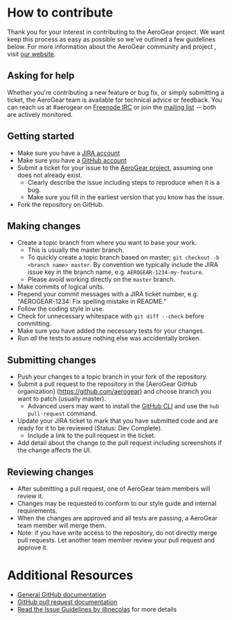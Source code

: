 # How to contribute

Thank you for your interest in contributing to the AeroGear project. We want
keep this process as easy as possible so we've outlined a few guidelines below. 
For more information about the AeroGear community and project , visit 
[our website](https://aerogear.org/community/).

## Asking for help

Whether you're contributing a new feature or bug fix, or simply submitting a ticket, the AeroGear team is available for technical advice or feedback. 
You can reach us at #aerogear on [Freenode IRC](https://freenode.net/) or join the  [mailing list](https://groups.google.com/forum/#!forum/aerogear)
-- both are actively monitored.

## Getting started

* Make sure you have a [JIRA account](https://issues.jboss.org)
* Make sure you have a [GitHub account](https://github.com/signup/free)
* Submit a ticket for your issue to the 
[AeroGear project]("https://issues.jboss.org/projects/AEROGEAR), assuming one does 
not already exist.
  * Clearly describe the issue including steps to reproduce when it is a bug.
  * Make sure you fill in the earliest version that you know has the issue.
* Fork the repository on GitHub.

## Making changes

* Create a topic branch from where you want to base your work.
  * This is usually the master branch.
  * To quickly create a topic branch based on master; `git checkout -b
    <branch name> master`. By convention we typically include the JIRA issue 
    key in the branch name, e.g. `AEROGEAR-1234-my-feature`.
  * Please avoid working directly on the `master` branch.
* Make commits of logical units.
* Prepend your commit messages with a JIRA ticket number, e.g. "AEROGEAR-1234: Fix
  spelling mistake in README."
* Follow the coding style in use.
* Check for unnecessary whitespace with `git diff --check` before committing.
* Make sure you have added the necessary tests for your changes.
* Run _all_ the tests to assure nothing else was accidentally broken.

## Submitting changes

* Push your changes to a topic branch in your fork of the repository.
* Submit a pull request to the repository in the [AeroGear GitHub organization]
  (https://github.com/aerogear) and choose branch you want to patch 
  (usually master). 
  * Advanced users may want to install the [GitHub CLI](https://hub.github.com/) 
    and use the `hub pull-request` command.
* Update your JIRA ticket to mark that you have submitted code and are ready 
for it to be reviewed (Status: Dev Complete).
  * Include a link to the pull request in the ticket.
* Add detail about the change to the pull request including screenshots 
  if the change affects the UI.

## Reviewing changes

* After submitting a pull request, one of AeroGear team members will review it.
* Changes may be requested to conform to our style guide and internal 
  requirements.
* When the changes are approved and all tests are passing, a AeroGear team
  member will merge them.
* Note: if you have write access to the repository, do not directly merge pull 
  requests. Let another team member review your pull request and approve it.

# Additional Resources

* [General GitHub documentation](http://help.github.com/)
* [GitHub pull request documentation](https://help.github.com/articles/about-pull-requests/)
* [Read the Issue Guidelines by @necolas](https://github.com/necolas/issue-guidelines/blob/master/CONTRIBUTING.md) for more details
